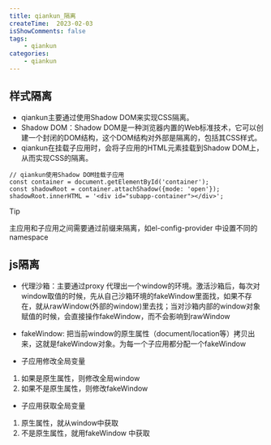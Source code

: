 ```yaml
---
title: qiankun_隔离
createTime:  2023-02-03
isShowComments: false
tags:
    - qiankun
categories:
    - qiankun
---
```


## 样式隔离

- qiankun主要通过使用Shadow DOM来实现CSS隔离。
- Shadow DOM：Shadow DOM是一种浏览器内置的Web标准技术，它可以创建一个封闭的DOM结构，这个DOM结构对外部是隔离的，包括其CSS样式。
- qiankun在挂载子应用时，会将子应用的HTML元素挂载到Shadow DOM上，从而实现CSS的隔离。

```
// qiankun使用Shadow DOM挂载子应用
const container = document.getElementById('container');
const shadowRoot = container.attachShadow({mode: 'open'});
shadowRoot.innerHTML = '<div id="subapp-container"></div>';
```

> [!TIP]
> 主应用和子应用之间需要通过前缀来隔离，如el-config-provider 中设置不同的namespace


## js隔离

- 代理沙箱：主要通过proxy 代理出一个window的环境。激活沙箱后，每次对window取值的时候，先从自己沙箱环境的fakeWindow里面找，如果不存在，就从rawWindow(外部的window)里去找；当对沙箱内部的window对象赋值的时候，会直接操作fakeWindow，而不会影响到rawWindow

- fakeWindow: 把当前window的原生属性（document/location等）拷贝出来，这就是fakeWindow对象。为每一个子应用都分配一个fakeWindow

- 子应用修改全局变量

1. 如果是原生属性，则修改全局window
2. 如果不是原生属性，则修改fakeWindow

- 子应用获取全局变量

1. 原生属性，就从window中获取
2. 不是原生属性，就用fakeWindow 中获取
